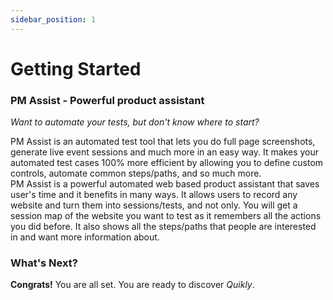 ```yaml
---
sidebar_position: 1
---
```


# Getting Started

### PM Assist - Powerful product assistant


*Want to automate your tests, but don't know where to start?*

PM Assist is an automated test tool that lets you do full page screenshots, generate live event sessions and much more in an easy way.
It makes your automated test cases 100% more efficient by allowing you to define custom controls, automate common steps/paths, and so much more.                                    
PM Assist is a powerful automated web based product assistant that saves user's time and it benefits in many ways. It allows users to record any website and turn them into sessions/tests, and not only. You will get a session map of the website you want to test as it remembers all the actions you did before. It also shows all the steps/paths that people are interested in and want more information about.

### What's Next?

**Congrats!** You are all set. You are ready to discover *Quikly*.


